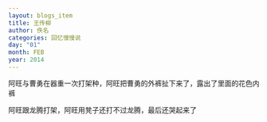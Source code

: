 ```yaml
---
layout: blogs_item
title: 王传柳
author: 佚名
categories: 回忆慢慢说
day: "01"
month: FEB
year: 2014
---
```






阿旺与曹勇在器重一次打架种，阿旺把曹勇的外裤扯下来了，露出了里面的花色内裤
 
  
 
阿旺跟龙腾打架，阿旺用凳子还打不过龙腾，最后还哭起来了




